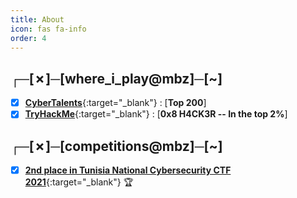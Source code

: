 ```yaml
---
title: About
icon: fas fa-info
order: 4
---
```


## ┌─[✗]─[where_i_play@mbz]─[~] 

- [x] [**CyberTalents**](https://cybertalents.com/members/mbz/profile){:target="_blank"} : [**Top 200**]
- [x] [**TryHackMe**](https://tryhackme.com/p/mbz){:target="_blank"} : [**0x8 H4CK3R -- In the top 2%**]

## ┌─[✗]─[competitions@mbz]─[~] 

- [x] [**2nd place in Tunisia National Cybersecurity CTF 2021**](https://github.com/MBZ0x7/mbz0x7.github.io/blob/gh-pages/assets/img/docs/pp.pdf){:target="_blank"} 🏆


